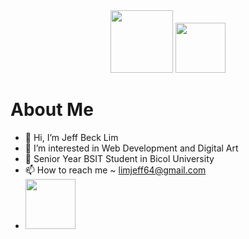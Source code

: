 <div id="header" align="center">
  <img src="https://bestanimations.com/media/knights-rpg/1157056055knight-pixel-art.gif" style="width: 100px;"/>
  <img src="https://i.giphy.com/media/1wmdI5Nk5MjD0XIwdy/giphy.webp" style="width: 80px;"/>
</div>

 
 # About Me
 
- 👋 Hi, I’m Jeff Beck Lim
- 👀 I’m interested in Web Development and Digital Art
- 🍎 Senior Year BSIT Student in Bicol University 
- 📫 How to reach me ~ limjeff64@gmail.com
-  <img src="https://static-00.iconduck.com/assets.00/laravel-icon-1990x2048-xawylrh0.png" style="width: 80px;"/>

<!---
JeffBeckLim/JeffBeckLim is a ✨ special ✨ repository because its `README.md` (this file) appears on your GitHub profile.
You can click the Preview link to take a look at your changes.
--->
